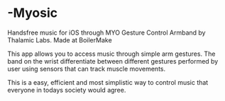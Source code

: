 -Myosic
=======

Handsfree music for iOS through MYO Gesture Control Armband by Thalamic Labs. Made at BoilerMake

This app allows you to access music through simple arm gestures. The band on the wrist differentiate between different gestures performed by user using sensors that can track muscle movements.

This is a easy, efficient and most simplistic way to control music that everyone in todays society would agree.
